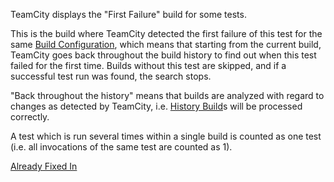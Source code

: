 [//]: # (title: First Failure)
[//]: # (auxiliary-id: First Failure)
TeamCity displays the "First Failure" build for some tests.

This is the build where TeamCity detected the first failure of this test for the same [Build Configuration](build-configuration.md), which means that starting from the current build, TeamCity goes back throughout the build history to find out when this test failed for the first time. Builds without this test are skipped, and if a successful test run was found, the search stops.

"Back throughout the history" means that builds are analyzed with regard to changes as detected by TeamCity, i.e. [History Build](history-build.md)s will be processed correctly.

A test which is run several times within a single build is counted as one test (i.e. all invocations of the same test are counted as 1).

<seealso>
        <category ref="concepts">
            <a href="already-fixed-in.md">Already Fixed In</a>
        </category>
</seealso>